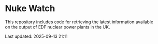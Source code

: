 # Nuke Watch

This repository includes code for retrieving the latest information available on the output of EDF nuclear power plants in the UK.

Last updated: 2025-09-13 21:11